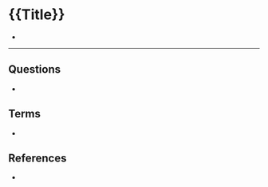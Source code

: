 

# {{Title}}

<!-- Main STRUCTURE of my content -->
- 


---
## Questions
<!-- What remains for you to consider? --> 
- 


## Terms
<!-- Links to definition pages -->
- 


## References
<!-- Links to pages not referenced in the content -->
- 


